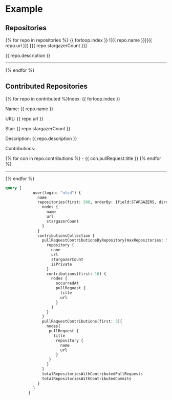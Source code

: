 # Example

## Repositories

{% for repo in repositories %}
{{ forloop.index }} ![{{ repo.name }}]({{ repo.url }}) [{{ repo.stargazerCount }}]

{{ repo.description }}
<hr />
{% endfor %}

## Contributed Repositories

{% for repo in contributed %}Index: {{ forloop.index }}

Name: {{ repo.name }}

URL: {{ repo.url }}

Star: {{ repo.stargazerCount }}

Description: {{ repo.description }}

Contributions:

{% for con in repo.contributions %} - {{ con.pullRequest.title }}
{% endfor %}

<hr />
{% endfor %}

```graphQL
query {
            user(login: "ntsd") {
              name
              repositories(first: 500, orderBy: {field:STARGAZERS, direction: DESC}) {
                nodes {
                  name
                  url
                  stargazerCount
                }
              }
              contributionsCollection {
                pullRequestContributionsByRepository(maxRepositories: 500, excludeFirst:true) {
                  repository {
                    name
                    url
                    stargazerCount
                    isPrivate
                  }
                  contributions(first: 10) {
                    nodes {
                      occurredAt
                      pullRequest {
                        title
                        url
                      }
                    }
                  }
                }
                pullRequestContributions(first: 5){
                  nodes{
                   pullRequest {
                     title
                      repository {
                        name
                        url
                      }
                   }
                  }
                }
                totalRepositoriesWithContributedPullRequests
                totalRepositoriesWithContributedCommits
              }
            }
          }
```
